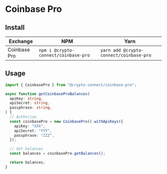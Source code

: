 # Coinbase Pro

## Install

| Exchange     | NPM                                  | Yarn                                    |
| ------------ | ------------------------------------ | --------------------------------------- |
| Coinbase Pro | `npm i @crypto-connect/coinbase-pro` | `yarn add @crypto-connect/coinbase-pro` |

## Usage

```ts
import { CoinbasePro } from "@crypto-connect/coinbase-pro";

async function getCoinbaseProBalances(
  apiKey: string,
  apiSecret: string,
  passphrase: string,
) {
  // Authorise
  const coinbasePro = new CoinbasePro().withApiKeys({
    apiKey: "XXX",
    apiSecret: "YYY",
    passphrase: "ZZZ",
  });

  // Get balances
  const balances = coinbasePro.getBalances();

  return balances;
}
```
